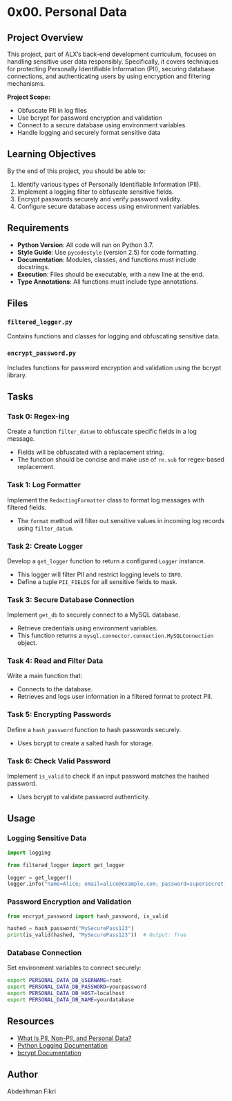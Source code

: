 # 0x00. Personal Data

## Project Overview
This project, part of ALX’s back-end development curriculum, focuses on handling sensitive user data responsibly. Specifically, it covers techniques for protecting Personally Identifiable Information (PII), securing database connections, and authenticating users by using encryption and filtering mechanisms.

**Project Scope:**
- Obfuscate PII in log files
- Use bcrypt for password encryption and validation
- Connect to a secure database using environment variables
- Handle logging and securely format sensitive data

## Learning Objectives
By the end of this project, you should be able to:
1. Identify various types of Personally Identifiable Information (PII).
2. Implement a logging filter to obfuscate sensitive fields.
3. Encrypt passwords securely and verify password validity.
4. Configure secure database access using environment variables.

## Requirements
- **Python Version**: All code will run on Python 3.7.
- **Style Guide**: Use `pycodestyle` (version 2.5) for code formatting.
- **Documentation**: Modules, classes, and functions must include docstrings.
- **Execution**: Files should be executable, with a new line at the end.
- **Type Annotations**: All functions must include type annotations.

## Files
### `filtered_logger.py`
Contains functions and classes for logging and obfuscating sensitive data.

### `encrypt_password.py`
Includes functions for password encryption and validation using the bcrypt library.

## Tasks

### Task 0: Regex-ing
Create a function `filter_datum` to obfuscate specific fields in a log message. 
- Fields will be obfuscated with a replacement string.
- The function should be concise and make use of `re.sub` for regex-based replacement.

### Task 1: Log Formatter
Implement the `RedactingFormatter` class to format log messages with filtered fields.
- The `format` method will filter out sensitive values in incoming log records using `filter_datum`.

### Task 2: Create Logger
Develop a `get_logger` function to return a configured `Logger` instance.
- This logger will filter PII and restrict logging levels to `INFO`.
- Define a tuple `PII_FIELDS` for all sensitive fields to mask.

### Task 3: Secure Database Connection
Implement `get_db` to securely connect to a MySQL database.
- Retrieve credentials using environment variables.
- This function returns a `mysql.connector.connection.MySQLConnection` object.

### Task 4: Read and Filter Data
Write a main function that:
- Connects to the database.
- Retrieves and logs user information in a filtered format to protect PII.

### Task 5: Encrypting Passwords
Define a `hash_password` function to hash passwords securely.
- Uses bcrypt to create a salted hash for storage.

### Task 6: Check Valid Password
Implement `is_valid` to check if an input password matches the hashed password.
- Uses bcrypt to validate password authenticity.

## Usage
### Logging Sensitive Data
```python
import logging

from filtered_logger import get_logger

logger = get_logger()
logger.info("name=Alice; email=alice@example.com; password=supersecret;")
```

### Password Encryption and Validation
```python
from encrypt_password import hash_password, is_valid

hashed = hash_password("MySecurePass123")
print(is_valid(hashed, "MySecurePass123"))  # Output: True
```

### Database Connection
Set environment variables to connect securely:
```bash
export PERSONAL_DATA_DB_USERNAME=root
export PERSONAL_DATA_DB_PASSWORD=yourpassword
export PERSONAL_DATA_DB_HOST=localhost
export PERSONAL_DATA_DB_NAME=yourdatabase
```

## Resources
- [What Is PII, Non-PII, and Personal Data?](https://example.com)
- [Python Logging Documentation](https://docs.python.org/3/library/logging.html)
- [bcrypt Documentation](https://pypi.org/project/bcrypt/)

## Author
Abdelrhman Fikri
